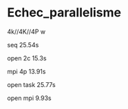 # Echec_parallelisme

4k//4K//4P w

seq
25.54s

open 2c
15.3s

mpi 4p
13.91s

open task
25.77s

open mpi
9.93s
